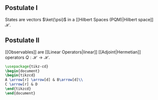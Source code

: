 ## Postulate I
States are vectors $\ket{\psi}$ in a [[Hilbert Spaces (PQM)|Hilbert space]] $\mathcal{H}$.
## Postulate II
[[Observables]] are [[Linear Operators|linear]] [[Adjoint|Hermetian]] operators $Q:\mathcal{H}\to \mathcal{H}$.

```tikz
\usepackage{tikz-cd}
\begin{document}
\begin{tikzcd}
A \arrow[r] \arrow[d] & B\arrow[d]\\
C \arrow[r] & D
\end{tikzcd}
\end{document}
```

